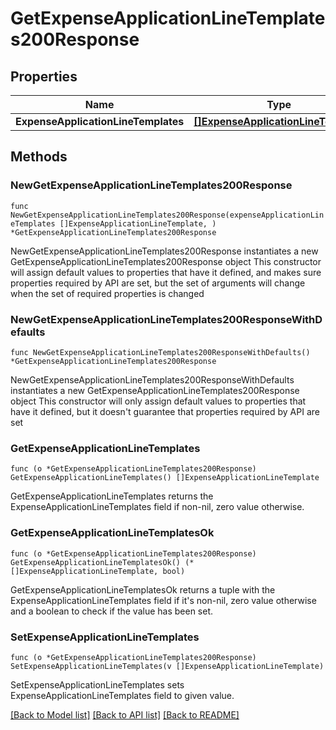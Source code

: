 # GetExpenseApplicationLineTemplates200Response

## Properties

Name | Type | Description | Notes
------------ | ------------- | ------------- | -------------
**ExpenseApplicationLineTemplates** | [**[]ExpenseApplicationLineTemplate**](ExpenseApplicationLineTemplate.md) |  | 

## Methods

### NewGetExpenseApplicationLineTemplates200Response

`func NewGetExpenseApplicationLineTemplates200Response(expenseApplicationLineTemplates []ExpenseApplicationLineTemplate, ) *GetExpenseApplicationLineTemplates200Response`

NewGetExpenseApplicationLineTemplates200Response instantiates a new GetExpenseApplicationLineTemplates200Response object
This constructor will assign default values to properties that have it defined,
and makes sure properties required by API are set, but the set of arguments
will change when the set of required properties is changed

### NewGetExpenseApplicationLineTemplates200ResponseWithDefaults

`func NewGetExpenseApplicationLineTemplates200ResponseWithDefaults() *GetExpenseApplicationLineTemplates200Response`

NewGetExpenseApplicationLineTemplates200ResponseWithDefaults instantiates a new GetExpenseApplicationLineTemplates200Response object
This constructor will only assign default values to properties that have it defined,
but it doesn't guarantee that properties required by API are set

### GetExpenseApplicationLineTemplates

`func (o *GetExpenseApplicationLineTemplates200Response) GetExpenseApplicationLineTemplates() []ExpenseApplicationLineTemplate`

GetExpenseApplicationLineTemplates returns the ExpenseApplicationLineTemplates field if non-nil, zero value otherwise.

### GetExpenseApplicationLineTemplatesOk

`func (o *GetExpenseApplicationLineTemplates200Response) GetExpenseApplicationLineTemplatesOk() (*[]ExpenseApplicationLineTemplate, bool)`

GetExpenseApplicationLineTemplatesOk returns a tuple with the ExpenseApplicationLineTemplates field if it's non-nil, zero value otherwise
and a boolean to check if the value has been set.

### SetExpenseApplicationLineTemplates

`func (o *GetExpenseApplicationLineTemplates200Response) SetExpenseApplicationLineTemplates(v []ExpenseApplicationLineTemplate)`

SetExpenseApplicationLineTemplates sets ExpenseApplicationLineTemplates field to given value.



[[Back to Model list]](../README.md#documentation-for-models) [[Back to API list]](../README.md#documentation-for-api-endpoints) [[Back to README]](../README.md)


